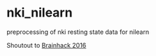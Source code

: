 # nki_nilearn
preprocessing of nki resting state data for nilearn

Shoutout to [Brainhack 2016](http://brainhack.org/brainhackparis/)